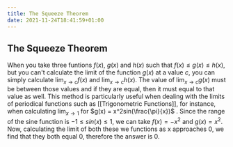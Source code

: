 ```yaml
---
title: The Squeeze Theorem
date: 2021-11-24T18:41:59+01:00
---
```

## The Squeeze Theorem
When you take three funtions $f(x)$, $g(x)$ and $h(x)$ such that $f(x) \le g(x)
\le h(x)$, but you can't calculate the limit of the function $g(x)$ at a value
$c$, you can simply calculate $\lim_{x\to c} f(x)$ and $\lim_{x\to c} h(x)$.
The value of $\lim_{x\to c} g(x)$ must be between those values and if they are
equal, then it must equal to that value as well. This method is particularly
useful when dealing with the limits of periodical functions such as
[[Trigonometric Functions]], for instance, when calculating $\lim_{x\to 1}$ for
$g(x) = x^2sin(\frac{\pi}{x})$ . Since the range of the sine function is $-1
\le sin(x) \le 1$, we can take $f(x) = -x^2$ and $g(x) = x^2$. Now, calculating
the limit of both these we functions as x approaches 0, we find that they both
equal 0, therefore the answer is 0.